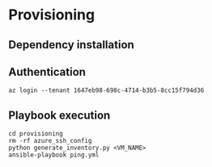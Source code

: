 # Provisioning

## Dependency installation

## Authentication

```
az login --tenant 1647eb98-698c-4714-b3b5-8cc15f794d36
```

## Playbook execution

```
cd provisioning
rm -rf azure_ssh_config
python generate_inventory.py <VM_NAME>
ansible-playbook ping.yml
```
